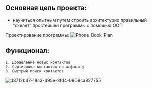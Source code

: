 ## Основная цель проекта:
- научиться опытным путем строить архитектурно правильный "скелет" простейшей программы c помошью ООП

Проектирование программы: ![Phone_Book_Plan](https://github.com/user-attachments/assets/84510899-267e-41a6-99a3-ad668d2e6d19)
## Функционал:
    1. Добавление новых контактов 
    2. Сортировка контактов по алфавиту
    3. Быстрый поиск контактов   
![d3712b47-18c3-495e-8fd4-0909ca827755](https://github.com/user-attachments/assets/31277e1c-ed64-4937-a7b3-019551ceac9f)
